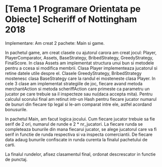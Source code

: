 # [Tema 1 Programare Orientata pe Obiecte] Scheriff of Nottingham 2018

Implementare:
Am creat 2 pachete: Main si game.

In pachetul game, am creat clasele cu ajutorul carora am creat jocul: Player, 
PlayerComparator, Assets, BaseStrategy, BribedStrategy, GreedyStrategy, 
FinalScore. In clasa Assets am implementat structura unui bun si metodele 
pentru a ccesa si modifica membrii. Clasa Player implementeaza jucatorul si 
retine datele utile despre el. Clasele GreedyStrategy, BribedStrategy mostenesc
clasa BaseStrategy care la randul ei mosteneste clasa Player. In cele 3 clase 
am implementat strategiile de joc, fiecare avand metoda merchantAction si 
metoda scheriffAction care primeste ca parametru un jucator pe care trebuie sa
il inspecteze sau nu(daca accepta mita). Pentru calculul scorului final am 
retinut intr-un Hash pentru fiecare jucator numarul de bunuri din fiecare tip 
legal si le-am comparat intre ele, astfel acordand bonusurile.

In pachetul Main, am facut logica jocului. Cum fiecare jucator trebuie sa fie 
serif de 2 ori, numarul de runde e 2 * nr_jucatori. La fiecare runda se 
completeaza bunurile din mana fiecarui jucator, se alege jucatorul care va fi 
serif in functie de runda respectiva si va inspecta comerciantii. De fiecare 
data adaug bunurile confiscate in runda curenta la finalul pachetului de carti.

La finalul rundelor, afisez clasamentul final, ordonat descrescator in functie 
de punctaj.
